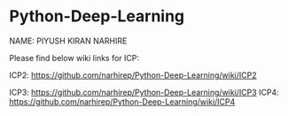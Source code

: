 # Python-Deep-Learning

NAME: PIYUSH KIRAN NARHIRE 

Please find below wiki links for ICP:

ICP2: https://github.com/narhirep/Python-Deep-Learning/wiki/ICP2

ICP3: https://github.com/narhirep/Python-Deep-Learning/wiki/ICP3
ICP4: https://github.com/narhirep/Python-Deep-Learning/wiki/ICP4
